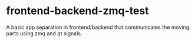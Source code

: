 frontend-backend-zmq-test
=========================

A basic app separation in frontend/backend that communicates the moving parts using zmq and qt signals.
